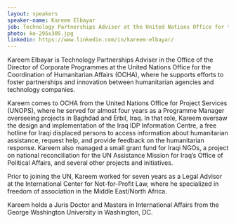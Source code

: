 ```yaml
---
layout: speakers
speaker-name: Kareem Elbayar
job: Technology Partnerships Adviser at the United Nations Office for the Coordination of Humanitarian Affairs (OCHA)
photo: ke-295x305.jpg
linkedin: https://www.linkedin.com/in/kareem-elbayar/
---
```

Kareem Elbayar is Technology Partnerships Adviser in the Office of the Director of Corporate Programmes at the United Nations Office for the Coordination of Humanitarian Affairs (OCHA), where he supports efforts to foster partnerships and innovation between humanitarian agencies and technology companies.

Kareem comes to OCHA from the United Nations Office for Project Services (UNOPS), where he served for almost four years as a Programme Manager overseeing projects in Baghdad and Erbil, Iraq. In that role, Kareem oversaw the design and implementation of the Iraq IDP Information Centre, a free hotline for Iraqi displaced persons to access information about humanitarian assistance, request help, and provide feedback on the humanitarian response. Kareem also managed a small grant fund for Iraqi NGOs, a project on national reconciliation for the UN Assistance Mission for Iraq’s Office of Political Affairs, and several other projects and initiatives.

Prior to joining the UN, Kareem worked for seven years as a Legal Advisor at the International Center for Not-for-Profit Law, where he specialized in freedom of association in the Middle East/North Africa.

Kareem holds a Juris Doctor and Masters in International Affairs from the George Washington University in Washington, DC.
